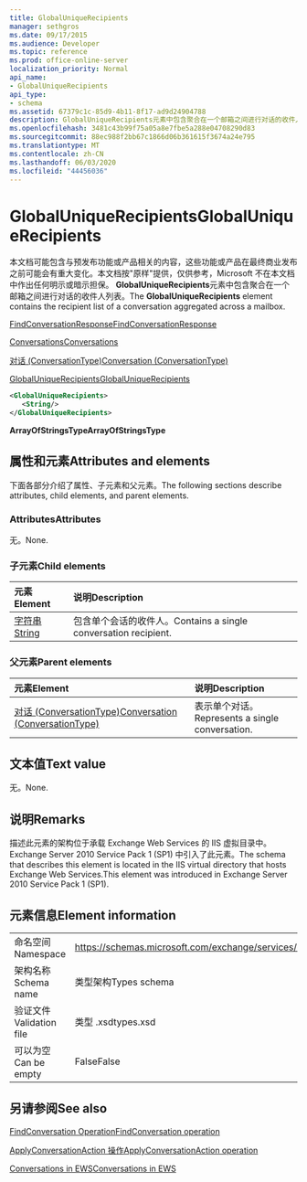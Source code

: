 ```yaml
---
title: GlobalUniqueRecipients
manager: sethgros
ms.date: 09/17/2015
ms.audience: Developer
ms.topic: reference
ms.prod: office-online-server
localization_priority: Normal
api_name:
- GlobalUniqueRecipients
api_type:
- schema
ms.assetid: 67379c1c-85d9-4b11-8f17-ad9d24904788
description: GlobalUniqueRecipients元素中包含聚合在一个邮箱之间进行对话的收件人列表。
ms.openlocfilehash: 3481c43b99f75a05a8e7fbe5a288e04708290d83
ms.sourcegitcommit: 88ec988f2bb67c1866d06b361615f3674a24e795
ms.translationtype: MT
ms.contentlocale: zh-CN
ms.lasthandoff: 06/03/2020
ms.locfileid: "44456036"
---
```

# <a name="globaluniquerecipients"></a><span data-ttu-id="c801c-103">GlobalUniqueRecipients</span><span class="sxs-lookup"><span data-stu-id="c801c-103">GlobalUniqueRecipients</span></span>

<span data-ttu-id="c801c-104">本文档可能包含与预发布功能或产品相关的内容，这些功能或产品在最终商业发布之前可能会有重大变化。本文档按"原样"提供，仅供参考，Microsoft 不在本文档中作出任何明示或暗示担保。 **GlobalUniqueRecipients**元素中包含聚合在一个邮箱之间进行对话的收件人列表。</span><span class="sxs-lookup"><span data-stu-id="c801c-104">The **GlobalUniqueRecipients** element contains the recipient list of a conversation aggregated across a mailbox.</span></span> 
  
[<span data-ttu-id="c801c-105">FindConversationResponse</span><span class="sxs-lookup"><span data-stu-id="c801c-105">FindConversationResponse</span></span>](findconversationresponse.md)
  
[<span data-ttu-id="c801c-106">Conversations</span><span class="sxs-lookup"><span data-stu-id="c801c-106">Conversations</span></span>](conversations-ex15websvcsotherref.md)
  
[<span data-ttu-id="c801c-107">对话 (ConversationType)</span><span class="sxs-lookup"><span data-stu-id="c801c-107">Conversation (ConversationType)</span></span>](conversation-conversationtype.md)
  
[<span data-ttu-id="c801c-108">GlobalUniqueRecipients</span><span class="sxs-lookup"><span data-stu-id="c801c-108">GlobalUniqueRecipients</span></span>](globaluniquerecipients.md)
  
```XML
<GlobalUniqueRecipients>
   <String/>
</GlobalUniqueRecipients>
```

 <span data-ttu-id="c801c-109">**ArrayOfStringsType**</span><span class="sxs-lookup"><span data-stu-id="c801c-109">**ArrayOfStringsType**</span></span>
## <a name="attributes-and-elements"></a><span data-ttu-id="c801c-110">属性和元素</span><span class="sxs-lookup"><span data-stu-id="c801c-110">Attributes and elements</span></span>

<span data-ttu-id="c801c-111">下面各部分介绍了属性、子元素和父元素。</span><span class="sxs-lookup"><span data-stu-id="c801c-111">The following sections describe attributes, child elements, and parent elements.</span></span>
  
### <a name="attributes"></a><span data-ttu-id="c801c-112">Attributes</span><span class="sxs-lookup"><span data-stu-id="c801c-112">Attributes</span></span>

<span data-ttu-id="c801c-113">无。</span><span class="sxs-lookup"><span data-stu-id="c801c-113">None.</span></span>
  
### <a name="child-elements"></a><span data-ttu-id="c801c-114">子元素</span><span class="sxs-lookup"><span data-stu-id="c801c-114">Child elements</span></span>

|<span data-ttu-id="c801c-115">**元素**</span><span class="sxs-lookup"><span data-stu-id="c801c-115">**Element**</span></span>|<span data-ttu-id="c801c-116">**说明**</span><span class="sxs-lookup"><span data-stu-id="c801c-116">**Description**</span></span>|
|:-----|:-----|
|[<span data-ttu-id="c801c-117">字符串</span><span class="sxs-lookup"><span data-stu-id="c801c-117">String</span></span>](string.md) <br/> |<span data-ttu-id="c801c-118">包含单个会话的收件人。</span><span class="sxs-lookup"><span data-stu-id="c801c-118">Contains a single conversation recipient.</span></span>  <br/> |
   
### <a name="parent-elements"></a><span data-ttu-id="c801c-119">父元素</span><span class="sxs-lookup"><span data-stu-id="c801c-119">Parent elements</span></span>

|<span data-ttu-id="c801c-120">**元素**</span><span class="sxs-lookup"><span data-stu-id="c801c-120">**Element**</span></span>|<span data-ttu-id="c801c-121">**说明**</span><span class="sxs-lookup"><span data-stu-id="c801c-121">**Description**</span></span>|
|:-----|:-----|
|[<span data-ttu-id="c801c-122">对话 (ConversationType)</span><span class="sxs-lookup"><span data-stu-id="c801c-122">Conversation (ConversationType)</span></span>](conversation-conversationtype.md) <br/> |<span data-ttu-id="c801c-123">表示单个对话。</span><span class="sxs-lookup"><span data-stu-id="c801c-123">Represents a single conversation.</span></span>  <br/> |
   
## <a name="text-value"></a><span data-ttu-id="c801c-124">文本值</span><span class="sxs-lookup"><span data-stu-id="c801c-124">Text value</span></span>

<span data-ttu-id="c801c-125">无。</span><span class="sxs-lookup"><span data-stu-id="c801c-125">None.</span></span>
  
## <a name="remarks"></a><span data-ttu-id="c801c-126">说明</span><span class="sxs-lookup"><span data-stu-id="c801c-126">Remarks</span></span>

<span data-ttu-id="c801c-127">描述此元素的架构位于承载 Exchange Web Services 的 IIS 虚拟目录中。Exchange Server 2010 Service Pack 1 (SP1) 中引入了此元素。</span><span class="sxs-lookup"><span data-stu-id="c801c-127">The schema that describes this element is located in the IIS virtual directory that hosts Exchange Web Services.This element was introduced in Exchange Server 2010 Service Pack 1 (SP1).</span></span>
  
## <a name="element-information"></a><span data-ttu-id="c801c-128">元素信息</span><span class="sxs-lookup"><span data-stu-id="c801c-128">Element information</span></span>

|||
|:-----|:-----|
|<span data-ttu-id="c801c-129">命名空间</span><span class="sxs-lookup"><span data-stu-id="c801c-129">Namespace</span></span>  <br/> |https://schemas.microsoft.com/exchange/services/2006/types  <br/> |
|<span data-ttu-id="c801c-130">架构名称</span><span class="sxs-lookup"><span data-stu-id="c801c-130">Schema name</span></span>  <br/> |<span data-ttu-id="c801c-131">类型架构</span><span class="sxs-lookup"><span data-stu-id="c801c-131">Types schema</span></span>  <br/> |
|<span data-ttu-id="c801c-132">验证文件</span><span class="sxs-lookup"><span data-stu-id="c801c-132">Validation file</span></span>  <br/> |<span data-ttu-id="c801c-133">类型 .xsd</span><span class="sxs-lookup"><span data-stu-id="c801c-133">types.xsd</span></span>  <br/> |
|<span data-ttu-id="c801c-134">可以为空</span><span class="sxs-lookup"><span data-stu-id="c801c-134">Can be empty</span></span>  <br/> |<span data-ttu-id="c801c-135">False</span><span class="sxs-lookup"><span data-stu-id="c801c-135">False</span></span>  <br/> |
   
## <a name="see-also"></a><span data-ttu-id="c801c-136">另请参阅</span><span class="sxs-lookup"><span data-stu-id="c801c-136">See also</span></span>



[<span data-ttu-id="c801c-137">FindConversation Operation</span><span class="sxs-lookup"><span data-stu-id="c801c-137">FindConversation operation</span></span>](findconversation-operation.md)
  
[<span data-ttu-id="c801c-138">ApplyConversationAction 操作</span><span class="sxs-lookup"><span data-stu-id="c801c-138">ApplyConversationAction operation</span></span>](applyconversationaction-operation.md)


[<span data-ttu-id="c801c-139">Conversations in EWS</span><span class="sxs-lookup"><span data-stu-id="c801c-139">Conversations in EWS</span></span>](https://msdn.microsoft.com/library/91e64629-db6c-4c94-9dcb-d386232e8467%28Office.15%29.aspx)

